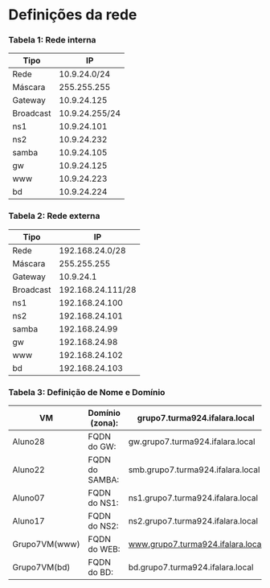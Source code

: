 # Definições da rede

### Tabela 1: Rede interna


|Tipo|IP
|-|-
|Rede|10.9.24.0/24
|Máscara|255.255.255
|Gateway|10.9.24.125
|Broadcast|10.9.24.255/24
|ns1|10.9.24.101
|ns2|10.9.24.232
|samba|10.9.24.105
|gw|10.9.24.125
|www|10.9.24.223
|bd|10.9.24.224


### Tabela 2: Rede externa
|Tipo|IP
|-|-
|Rede|192.168.24.0/28
|Máscara|255.255.255
|Gateway|10.9.24.1
|Broadcast|192.168.24.111/28
|ns1|192.168.24.100
|ns2|192.168.24.101
|samba|192.168.24.99
|gw|192.168.24.98
|www|192.168.24.102
|bd|192.168.24.103


### Tabela 3: Definição de Nome e Domínio

|VM|Domínio (zona):|grupo7.turma924.ifalara.local
|-|-|-
|Aluno28|FQDN do GW:|gw.grupo7.turma924.ifalara.local	
|Aluno22|FQDN do SAMBA:|smb.grupo7.turma924.ifalara.local	
|Aluno07|FQDN do NS1:|ns1.grupo7.turma924.ifalara.local		
|Aluno17|FQDN do NS2:|ns2.grupo7.turma924.ifalara.local		
|Grupo7VM(www)|FQDN do WEB:|www.grupo7.turma924.ifalara.local
|Grupo7VM(bd)|FQDN do BD:|bd.grupo7.turma924.ifalara.local

			





		

	


		

		

		


